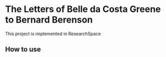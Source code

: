 # The Letters of Belle da Costa Greene to Bernard Berenson
This project is implemented in ResearchSpace

## How to use
